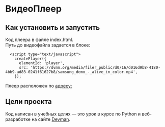 # ВидеоПлеер

## Как установить и запустить
Код плеера в файле index.html.  
Путь до видеофайла задается в блоке:  
```
  <script type="text/javascript">
    createPlayer({
      elementId: 'player',
      src: 'https://dvmn.org/media/filer_public/d0/16/d016d9b8-4180-4bb9-ad83-0241f61627b8/samsung_demo_-_alive_in_color.mp4',
    });
```

Плеер расположен по [адресу:](https://mulchus.github.io/video-player/)

## Цели проекта
Код написан в учебных целях — это урок в курсе по Python и веб-разработке на сайте [Devman](https://dvmn.org).
